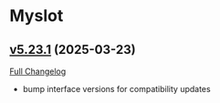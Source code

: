# Myslot

## [v5.23.1](https://github.com/tg123/myslot/tree/v5.23.1) (2025-03-23)
[Full Changelog](https://github.com/tg123/myslot/commits/v5.23.1) 

- bump interface versions for compatibility updates  
